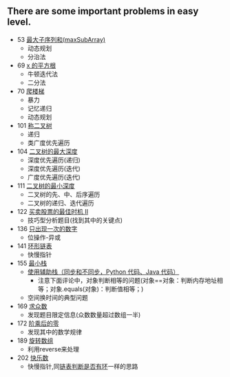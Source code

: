 There are some important problems in easy level.
--------------

- 53 [最大子序列和(maxSubArray)](https://leetcode-cn.com/problems/maximum-subarray/)
    - 动态规划
    - 分治法
- 69 [x 的平方根](https://leetcode-cn.com/problems/sqrtx/)
    - 牛顿迭代法
    - 二分法
- 70 [爬楼梯](https://leetcode-cn.com/problems/climbing-stairs/solution/pa-lou-ti-by-leetcode/)
    - 暴力
    - 记忆递归
    - 动态规划
- 101 [称二叉树](https://leetcode-cn.com/problems/symmetric-tree/submissions/)
    - 递归
    - 类广度优先遍历
- 104 [二叉树的最大深度](https://leetcode-cn.com/problems/maximum-depth-of-binary-tree/submissions/)
    - 深度优先遍历(递归)
    - 深度优先遍历(迭代)
    - 广度优先遍历(迭代)
- 111 [二叉树的最小深度](https://leetcode-cn.com/problems/minimum-depth-of-binary-tree/)
    - 二叉树的先、中、后序遍历
    - 二叉树的递归、迭代遍历
- 122 [买卖股票的最佳时机 II](https://leetcode-cn.com/problems/best-time-to-buy-and-sell-stock-ii/)
    - 技巧型分析题目(找到其中的关键点)
- 136 [只出现一次的数字](https://leetcode-cn.com/problems/single-number/)
    - 位操作-异或
- 141 [环形链表](https://leetcode-cn.com/problems/linked-list-cycle/)
    - 快慢指针
- 155 [最小栈](https://leetcode-cn.com/problems/min-stack/)
    - [使用辅助栈（同步和不同步，Python 代码、Java 代码）](https://leetcode-cn.com/problems/min-stack/solution/shi-yong-fu-zhu-zhan-tong-bu-he-bu-tong-bu-python-/)
        - 注意下面评论中，对象判断相等的问题(对象==对象：判断内存地址相等；对象.equals(对象)：判断值相等；)
    - 空间换时间的典型问题
- 169 [求众数](https://leetcode-cn.com/problems/majority-element/comments/)
    - 发现题目限定信息(众数数量超过数组一半)
- 172 [阶乘后的零](https://leetcode-cn.com/problems/factorial-trailing-zeroes/)
    - 发现其中的数学规律
- 189 [旋转数组](https://leetcode-cn.com/problems/rotate-array/)
    - 利用reverse来处理
- 202 [快乐数](https://leetcode-cn.com/problems/happy-number/submissions/)
    - 快慢指针,同[链表判断是否有环](https://leetcode-cn.com/problems/linked-list-cycle/)一样的思路

